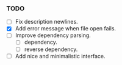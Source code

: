 ### TODO

- [ ] Fix description newlines. 
- [x] Add error message when file open fails. 
- [ ] Improve dependency parsing. 
  - [ ] dependency. 
  - [ ] reverse dependency. 
- [ ] Add nice and minimalistic interface. 

